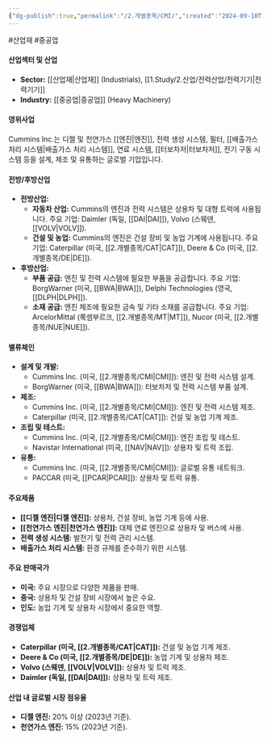 ```yaml
---
{"dg-publish":true,"permalink":"/2.개별종목/CMI/","created":"2024-09-10T10:36:48.210+09:00","updated":"2025-06-03T20:05:58.313+09:00"}
---
```


#산업재 #중공업 

#### 산업섹터 및 산업

- **Sector:** [[산업재\|산업재]] (Industrials), [[1.Study/2.산업/전력산업/전력기기\|전력기기]]
- **Industry:** [[중공업\|중공업]] (Heavy Machinery)

#### 영위사업

Cummins Inc.는 디젤 및 천연가스 [[엔진\|엔진]], 전력 생성 시스템, 필터, [[배출가스 처리 시스템\|배출가스 처리 시스템]], 연료 시스템, [[터보차저\|터보차저]], 전기 구동 시스템 등을 설계, 제조 및 유통하는 글로벌 기업입니다.

#### 전방/후방산업

- **전방산업:**
    - **자동차 산업:** Cummins의 엔진과 전력 시스템은 상용차 및 대형 트럭에 사용됩니다. 주요 기업: Daimler (독일, [[DAI\|DAI]]), Volvo (스웨덴, [[VOLV\|VOLV]]).
    - **건설 및 농업:** Cummins의 엔진은 건설 장비 및 농업 기계에 사용됩니다. 주요 기업: Caterpillar (미국, [[2.개별종목/CAT\|CAT]]), Deere & Co (미국, [[2.개별종목/DE\|DE]]).
- **후방산업:**
    - **부품 공급:** 엔진 및 전력 시스템에 필요한 부품을 공급합니다. 주요 기업: BorgWarner (미국, [[BWA\|BWA]]), Delphi Technologies (영국, [[DLPH\|DLPH]]).
    - **소재 공급:** 엔진 제조에 필요한 금속 및 기타 소재를 공급합니다. 주요 기업: ArcelorMittal (룩셈부르크, [[2.개별종목/MT\|MT]]), Nucor (미국, [[2.개별종목/NUE\|NUE]]).

#### 밸류체인

- **설계 및 개발:**
    - Cummins Inc. (미국, [[2.개별종목/CMI\|CMI]]): 엔진 및 전력 시스템 설계.
    - BorgWarner (미국, [[BWA\|BWA]]): 터보차저 및 전력 시스템 부품 설계.
- **제조:**
    - Cummins Inc. (미국, [[2.개별종목/CMI\|CMI]]): 엔진 및 전력 시스템 제조.
    - Caterpillar (미국, [[2.개별종목/CAT\|CAT]]): 건설 및 농업 기계 제조.
- **조립 및 테스트:**
    - Cummins Inc. (미국, [[2.개별종목/CMI\|CMI]]): 엔진 조립 및 테스트.
    - Navistar International (미국, [[NAV\|NAV]]): 상용차 및 트럭 조립.
- **유통:**
    - Cummins Inc. (미국, [[2.개별종목/CMI\|CMI]]): 글로벌 유통 네트워크.
    - PACCAR (미국, [[PCAR\|PCAR]]): 상용차 및 트럭 유통.

#### 주요제품

- **[[디젤 엔진\|디젤 엔진]]:** 상용차, 건설 장비, 농업 기계 등에 사용.
- **[[천연가스 엔진\|천연가스 엔진]]:** 대체 연료 엔진으로 상용차 및 버스에 사용.
- **전력 생성 시스템:** 발전기 및 전력 관리 시스템.
- **배출가스 처리 시스템:** 환경 규제를 준수하기 위한 시스템.

#### 주요 판매국가

- **미국:** 주요 시장으로 다양한 제품을 판매.
- **중국:** 상용차 및 건설 장비 시장에서 높은 수요.
- **인도:** 농업 기계 및 상용차 시장에서 중요한 역할.

#### 경쟁업체

- **Caterpillar (미국, [[2.개별종목/CAT\|CAT]]):** 건설 및 농업 기계 제조.
- **Deere & Co (미국, [[2.개별종목/DE\|DE]]):** 농업 기계 및 상용차 제조.
- **Volvo (스웨덴, [[VOLV\|VOLV]]):** 상용차 및 트럭 제조.
- **Daimler (독일, [[DAI\|DAI]]):** 상용차 및 트럭 제조.

#### 산업 내 글로벌 시장 점유율

- **디젤 엔진:** 20% 이상 (2023년 기준).
- **천연가스 엔진:** 15% (2023년 기준).